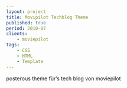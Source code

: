 ```yaml
---
layout: project
title: Movipilot Techblog Theme
published: true
period: 2010-07
clients:
    - moviepilot
tags:
    - CSS
    - HTML
    - Template
---
```

posterous theme für’s tech blog von moviepilot
